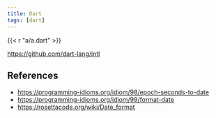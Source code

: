 ```yaml
---
title: Dart
tags: [dart]
---
```


{{< r "a/a.dart" >}}

<https://github.com/dart-lang/intl>

## References

- <https://programming-idioms.org/idiom/98/epoch-seconds-to-date>
- <https://programming-idioms.org/idiom/99/format-date>
- <https://rosettacode.org/wiki/Date_format>
